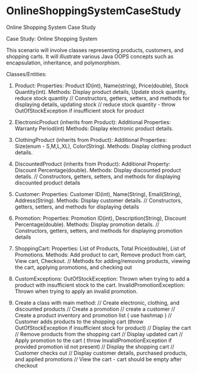 # OnlineShoppingSystemCaseStudy
Online Shopping System Case Study

Case Study: Online Shopping System

This scenario will involve classes representing products, customers, and shopping carts. It will illustrate various Java OOPS concepts such as encapsulation, inheritance, and polymorphism.
 
Classes/Entities:
1. Product:
      Properties: Product ID(int), Name(string), Price(double), Stock Quantity(int).
      Methods: Display product details, Update stock quantity, reduce stock quantity
       // Constructors, getters, setters, and methods for displaying details, updating stock
       // reduce stock quantity - throw OutOfStockException if insufficient stock for product
 
2. ElectronicProduct (inherits from Product):
      Additional Properties: Warranty Period(int)
      Methods: Display electronic product details.

3. ClothingProduct (inherits from Product):
      Additional Properties: Size(enum - S,M,L,XL), Color(String).
      Methods: Display clothing product details.

4. DiscountedProduct (inherits from Product):
      Additional Property: Discount Percentage(double).
      Methods: Display discounted product details.
      // Constructors, getters, setters, and methods for displaying discounted product details
     
5. Customer:
      Properties: Customer ID(int), Name(String), Email(String), Address(String).
      Methods: Display customer details.
      // Constructors, getters, setters, and methods for displaying details

6. Promotion:
      Properties: Promotion ID(int), Description(String), Discount Percentage(double).
      Methods: Display promotion details.
      // Constructors, getters, setters, and methods for displaying promotion details

7. ShoppingCart:
      Properties: List of Products, Total Price(double), List of Promotions.
      Methods: Add product to cart, Remove product from cart, View cart, Checkout.
      // Methods for adding/removing products, viewing the cart, applying promotions, and checking out

8. CustomExceptions:
      OutOfStockException: Thrown when trying to add a product with insufficient stock to the cart.
      InvalidPromotionException: Thrown when trying to apply an invalid promotion.

9. Create a class with main method:
      // Create electronic, clothing, and discounted products
      // Create a promotion
      // create a customer
      // Create a product inventory and promotion list ( use hashmap )
      // Customer adds products to the shopping cart (throw OutOfStockException if insufficient stock for product)
      // Display the cart
      // Remove products from the shopping cart
      // Display updated cart
      // Apply promotion to the cart ( throw InvalidPromotionException if provided promotion id not present)
      // Display the shopping cart
      // Customer checks out
      // Display customer details, purchased products, and applied promotions
      // View the cart - cart should be empty after checkout

